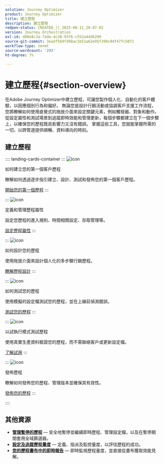 ```yaml
---
solution: Journey Optimizer
product: Journey Optimizer
title: 建立歷程
description: 建立歷程
redpen-status: CREATED_||_2025-08-11_20-07-02
version: Journey Orchestration
exl-id: d08e8c3a-7ade-4c38-93f6-c552a44d6209
source-git-commit: 3eadf569fd98ac1b51a62e95f399c04f47fc5071
workflow-type: tm+mt
source-wordcount: '293'
ht-degree: 7%

---
```


# 建立歷程{#section-overview}

在Adobe Journey Optimizer中建立歷程，可讓您製作個人化、自動化的客戶體驗，以因應個別行為和偏好。 無論您是設計行銷活動或協調客戶支援工作流程，您將瞭解如何使用直覺式的拖放介面來設定關鍵元素，例如觸發器、對象和動作。 從設定屬性和測試場景到追蹤即時效能和管理更新，每個步驟都建立在下一個步驟上，以確保您的歷程既具影響力又沒有錯誤。 掌握這些工具，您就能掌握所需的一切，以跨管道提供順暢、資料導向的時刻。

## 建立歷程

:::: landing-cards-container
:::
![icon](https://cdn.experienceleague.adobe.com/icons/circle-play.svg?lang=zh-Hant)

如何建立您的第一個客戶歷程

瞭解如何透過逐步指引建立、設計、測試和發佈您的第一個客戶歷程。

[開始您的第一個歷程](../using/building-journeys/journey-gs.md)
:::

:::
![icon](https://cdn.experienceleague.adobe.com/icons/gear.svg?lang=zh-Hant)

定義和管理歷程屬性

設定您歷程的進入規則、時間相關設定、存取管理等。

[設定歷程屬性](../using/building-journeys/journey-properties.md)
:::

:::
![icon](https://cdn.experienceleague.adobe.com/icons/puzzle-piece.svg?lang=zh-Hant)

如何設計您的歷程

使用拖放介面來設計個人化的多步驟行銷歷程。

[瞭解歷程設計](../using/building-journeys/using-the-journey-designer.md)
:::

:::
![icon](https://cdn.experienceleague.adobe.com/icons/list-check.svg?lang=zh-Hant)

如何測試您的歷程

使用模擬的設定檔測試您的歷程，並在上線前偵測錯誤。

[測試您的歷程](../using/building-journeys/testing-the-journey.md)
:::

:::
![icon](https://cdn.experienceleague.adobe.com/icons/screwdriver-wrench.svg?lang=zh-Hant)

以試執行模式測試歷程

使用真實生產資料驗證您的歷程，而不需聯絡客戶或更新設定檔。

[了解試用](../using/building-journeys/journey-dry-run.md)
:::

:::
![icon](https://cdn.experienceleague.adobe.com/icons/circle-play.svg?lang=zh-Hant)

發佈歷程

瞭解如何發佈您的歷程、管理版本並確保其有效性。

[發佈您的歷程](../using/building-journeys/publishing-the-journey.md)
:::

::::


## 其他資源

- **[管理暫停的歷程](../using/building-journeys/journey-pause.md)** — 安全地暫停並繼續即時歷程、管理設定檔，以及在暫停期間套用全域篩選器。
- **[設定及追蹤歷程量度](../using/building-journeys/success-metrics.md)** — 定義、指派及監控量度，以評估歷程的成功。
- **[您的歷程畫布中的即時報告](../using/building-journeys/report-journey.md)** — 即時監視歷程量度，並直接從畫布獲取效能見解。
